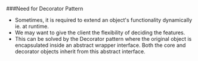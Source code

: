 ###Need for Decorator Pattern
- Sometimes, it is required to extend an object's functionality dynamically ie. at runtime.
- We may want to give the client the flexibility of deciding the features.
- This can be solved by the Decorator pattern where the original object is encapsulated inside an abstract wrapper interface.
Both the core and decorator objects inherit from this abstract interface.
